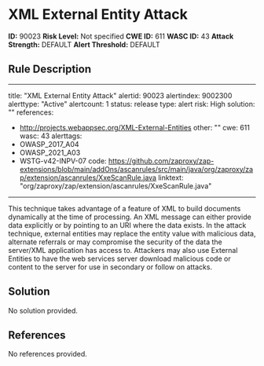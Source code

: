 
# XML External Entity Attack

**ID:** 90023
**Risk Level:** Not specified
**CWE ID:** 611
**WASC ID:** 43
**Attack Strength:** DEFAULT
**Alert Threshold:** DEFAULT

## Rule Description
---
title: "XML External Entity Attack"
alertid: 90023
alertindex: 9002300
alerttype: "Active"
alertcount: 1
status: release
type: alert
risk: High
solution: ""
references:
   - http://projects.webappsec.org/XML-External-Entities
other: ""
cwe: 611
wasc: 43
alerttags: 
  - OWASP_2017_A04
  - OWASP_2021_A03
  - WSTG-v42-INPV-07
code: https://github.com/zaproxy/zap-extensions/blob/main/addOns/ascanrules/src/main/java/org/zaproxy/zap/extension/ascanrules/XxeScanRule.java
linktext: "org/zaproxy/zap/extension/ascanrules/XxeScanRule.java"
---
This technique takes advantage of a feature of XML to build documents dynamically at the time of processing. An XML message can either provide data explicitly or by pointing to an URI where the data exists. In the attack technique, external entities may replace the entity value with malicious data, alternate referrals or may compromise the security of the data the server/XML application has access to.
	Attackers may also use External Entities to have the web services server download malicious code or content to the server for use in secondary or follow on attacks.


## Solution
No solution provided.

## References
No references provided.
